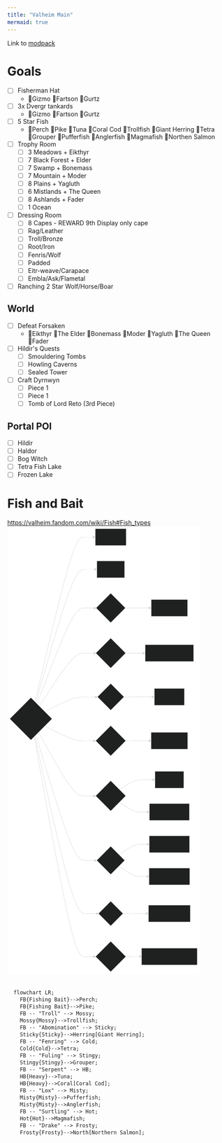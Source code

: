 ```yaml
---
title: "Valheim Main"
mermaid: true
---
```


Link to [modpack](Valheim-modpack.md)

# Goals
- [ ] Fisherman Hat
  - :black_square_button:Gizmo :black_square_button:Fartson :black_square_button:Gurtz
- [ ] 3x Dvergr tankards
  - :black_square_button:Gizmo :black_square_button:Fartson :black_square_button:Gurtz
- [ ] 5 Star Fish
  - :black_square_button:Perch :black_square_button:Pike :black_square_button:Tuna :black_square_button:Coral Cod :black_square_button:Trollfish :black_square_button:Giant Herring :black_square_button:Tetra :black_square_button:Grouper :black_square_button:Pufferfish :black_square_button:Anglerfish :black_square_button:Magmafish :black_square_button:Northen Salmon
- [ ] Trophy Room
  - [ ] 3 Meadows + Eikthyr
  - [ ] 7 Black Forest + Elder
  - [ ] 7 Swamp + Bonemass
  - [ ] 7 Mountain + Moder
  - [ ] 8 Plains + Yagluth
  - [ ] 6 Mistlands + The Queen
  - [ ] 8 Ashlands + Fader
  - [ ] 1 Ocean
- [ ] Dressing Room
  - [ ] 8 Capes - REWARD 9th Display only cape
  - [ ] Rag/Leather
  - [ ] Troll/Bronze
  - [ ] Root/Iron
  - [ ] Fenris/Wolf
  - [ ] Padded
  - [ ] Eitr-weave/Carapace
  - [ ] Embla/Ask/Flametal
- [ ] Ranching 2 Star Wolf/Horse/Boar

[//]: :white_check_mark: 

## World
- [ ] Defeat Forsaken
  - :black_square_button:Eikthyr :black_square_button:The Elder :black_square_button:Bonemass :black_square_button:Moder :black_square_button:Yagluth :black_square_button:The Queen :black_square_button:Fader
- [ ] Hildir's Quests
  - [ ] Smouldering Tombs
  - [ ] Howling Caverns
  - [ ] Sealed Tower
- [ ] Craft Dyrnwyn
  - [ ] Piece 1
  - [ ] Piece 1
  - [ ] Tomb of Lord Reto (3rd Piece)

## Portal POI
- [ ] Hildir
- [ ] Haldor
- [ ] Bog Witch
- [ ] Tetra Fish Lake
- [ ] Frozen Lake 

# Fish and Bait
https://valheim.fandom.com/wiki/Fish#Fish_types
![Fishing Bait](ValheimFishingBait.svg)

```mermaid

  flowchart LR;
    FB{Fishing Bait}-->Perch;
    FB{Fishing Bait}-->Pike;
    FB -- "Troll" --> Mossy;
    Mossy{Mossy}-->Trollfish;
    FB -- "Abomination" --> Sticky;
    Sticky{Sticky}-->Herring[Giant Herring];
    FB -- "Fenring" --> Cold;
    Cold{Cold}-->Tetra;
    FB -- "Fuling" --> Stingy;
    Stingy{Stingy}-->Grouper;
    FB -- "Serpent" --> HB;
    HB{Heavy}-->Tuna;
    HB{Heavy}-->Coral[Coral Cod];
    FB -- "Lox" --> Misty;
    Misty{Misty}-->Pufferfish;
    Misty{Misty}-->Anglerfish;
    FB -- "Surtling" --> Hot;
    Hot{Hot}-->Magmafish;
    FB -- "Drake" --> Frosty;
    Frosty{Frosty}-->North[Northern Salmon];
```


